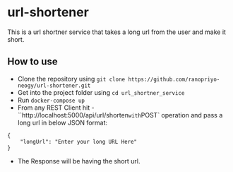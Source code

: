 # url-shortener

This is a url shortner service that takes a long url from the user and make it short.

## How to use

- Clone the repository using `git clone https://github.com/ranopriyo-neogy/url-shortener.git`
- Get into the project folder using `cd url_shortner_service`
- Run `docker-compose up`
- From any REST Client hit - ``http://localhost:5000/api/url/shorten` with `POST` operation and pass a long url in below JSON format:
```
{
    "longUrl": "Enter your long URL Here"
}
```
- The Response will be having the short url.